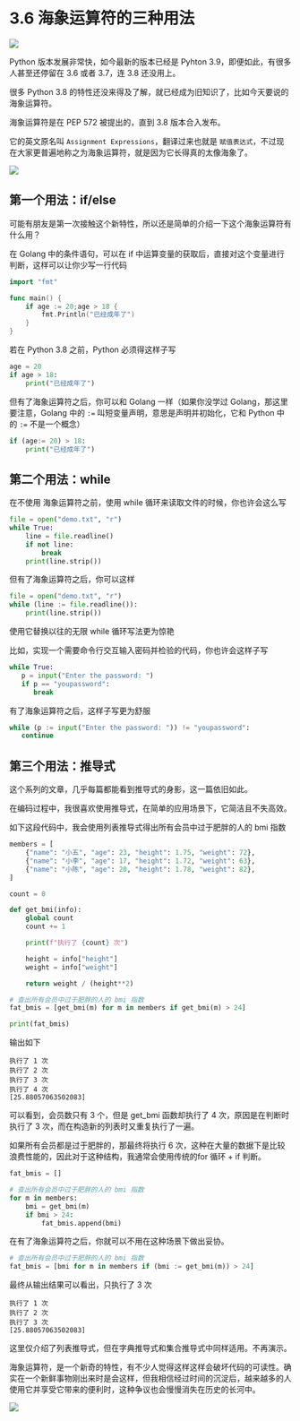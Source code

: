 # 3.6 海象运算符的三种用法
![](https://image.iswbm.com/20200804124133.png)

Python 版本发展非常快，如今最新的版本已经是 Pyhton 3.9，即便如此，有很多人甚至还停留在 3.6 或者 3.7，连 3.8 还没用上。

很多 Python 3.8 的特性还没来得及了解，就已经成为旧知识了，比如今天要说的海象运算符。

海象运算符是在 PEP 572 被提出的，直到 3.8 版本合入发布。

它的英文原名叫 `Assignment Expressions`，翻译过来也就是 `赋值表达式`，不过现在大家更普遍地称之为海象运算符，就是因为它长得真的太像海象了。

![](https://image.iswbm.com/image-20200418122739417.png)

## 第一个用法：if/else

可能有朋友是第一次接触这个新特性，所以还是简单的介绍一下这个海象运算符有什么用？

在 Golang 中的条件语句，可以在 if 中运算变量的获取后，直接对这个变量进行判断，这样可以让你少写一行代码

```go
import "fmt"

func main() {
    if age := 20;age > 18 {
        fmt.Println("已经成年了")
    }
}
```

若在 Python 3.8 之前，Python 必须得这样子写

```python
age = 20
if age > 18:
    print("已经成年了")
```

但有了海象运算符之后，你可以和 Golang 一样（如果你没学过 Golang，那这里要注意，Golang 中的 `:=` 叫短变量声明，意思是声明并初始化，它和 Python 中的 `:=` 不是一个概念）

```python
if (age:= 20) > 18:
    print("已经成年了")
```



## 第二个用法：while

在不使用 海象运算符之前，使用 while 循环来读取文件的时候，你也许会这么写

```python
file = open("demo.txt", "r")
while True:
    line = file.readline()
    if not line:
        break
    print(line.strip())
```

但有了海象运算符之后，你可以这样

```python
file = open("demo.txt", "r")
while (line := file.readline()):
    print(line.strip())
```

使用它替换以往的无限 while 循环写法更为惊艳

比如，实现一个需要命令行交互输入密码并检验的代码，你也许会这样子写

```python
while True:
   p = input("Enter the password: ")
   if p == "youpassword":
      break
```

有了海象运算符之后，这样子写更为舒服

```python
while (p := input("Enter the password: ")) != "youpassword":
   continue
```



## 第三个用法：推导式

这个系列的文章，几乎每篇都能看到推导式的身影，这一篇依旧如此。

在编码过程中，我很喜欢使用推导式，在简单的应用场景下，它简洁且不失高效。

如下这段代码中，我会使用列表推导式得出所有会员中过于肥胖的人的 bmi 指数

```python
members = [
    {"name": "小五", "age": 23, "height": 1.75, "weight": 72},
    {"name": "小李", "age": 17, "height": 1.72, "weight": 63},
    {"name": "小陈", "age": 20, "height": 1.78, "weight": 82},
]

count = 0

def get_bmi(info):
    global count
    count += 1

    print(f"执行了 {count} 次")

    height = info["height"]
    weight = info["weight"]

    return weight / (height**2)

# 查出所有会员中过于肥胖的人的 bmi 指数
fat_bmis = [get_bmi(m) for m in members if get_bmi(m) > 24]

print(fat_bmis)
```

输出如下

```
执行了 1 次
执行了 2 次
执行了 3 次
执行了 4 次
[25.88057063502083]
```

可以看到，会员数只有 3 个，但是 get_bmi 函数却执行了 4 次，原因是在判断时执行了 3 次，而在构造新的列表时又重复执行了一遍。

如果所有会员都是过于肥胖的，那最终将执行 6 次，这种在大量的数据下是比较浪费性能的，因此对于这种结构，我通常会使用传统的for 循环 + if 判断。

```python
fat_bmis = []

# 查出所有会员中过于肥胖的人的 bmi 指数
for m in members:
    bmi = get_bmi(m)
    if bmi > 24:
        fat_bmis.append(bmi)
```

在有了海象运算符之后，你就可以不用在这种场景下做出妥协。

```python
# 查出所有会员中过于肥胖的人的 bmi 指数
fat_bmis = [bmi for m in members if (bmi := get_bmi(m)) > 24]
```

最终从输出结果可以看出，只执行了 3 次

```
执行了 1 次
执行了 2 次
执行了 3 次
[25.88057063502083]
```

这里仅介绍了列表推导式，但在字典推导式和集合推导式中同样适用。不再演示。



海象运算符，是一个新奇的特性，有不少人觉得这样这样会破坏代码的可读性。确实在一个新鲜事物刚出来时是会这样，但我相信经过时间的沉淀后，越来越多的人使用它并享受它带来的便利时，这种争议也会慢慢消失在历史的长河中。

![](https://image.iswbm.com/20200607174235.png)
